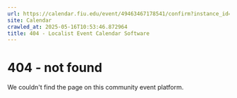 ```yaml
---
url: https://calendar.fiu.edu/event/49463467178541/confirm?instance_id=49463467182640&return=https%3A%2F%2Fcalendar.fiu.edu%2Ffi75
site: Calendar
crawled_at: 2025-05-16T10:53:46.872964
title: 404 - Localist Event Calendar Software
---
```


# 404 - not found
We couldn't find the page on this community event platform.
